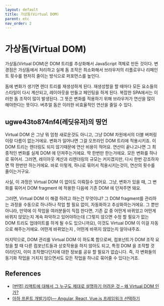 ```yaml
---
layout: default
title: 가상돔(Virtual DOM)
parent: etc
nav_order: 2
---
```


# 가상돔(Virtual DOM)

가상돔(Virtual DOM)은 DOM 트리를 추상화해서 JavaScript 객체로 만든 것이다. 변경점은 가상돔에서 처리하고 실제 돔 조작은 최소화해서 브라우저의 리플로우나 리페인트 횟수를 현저히 줄이는 방식으로 퍼포먼스를 높인다.

돔에 변화가 생기면 렌더 트리를 재생성하게 된다. 재생성할을 할 때마다 모든 요소들의 스타일이 다시 계산되고, 레이아웃을 만들고 페인팅을 하게 된다. 복잡한 SPA에서는 이러한 돔 조작이 많이 발생된다. 그 뜻은 변화를 적용하기 위해 브라우저가 연산을 많이 해야한다는 뜻이다. 버추얼 돔은 이러한 비효율적인 연산을 줄일 수 있다.

## ugwe43to874nf4(레딧유저)의 띵언

Virtual DOM 은 그냥 뭐 엄청 새로운것도 아니고, 그냥 DOM 차원에서의 더블 버퍼링이랑 다름이 없는거에요. 변화가 일어나면 그걸 오프라인 DOM 트리에 적용시키죠. 이 DOM 트리는 렌더링도 되지 않기때문에 연산 비용이 적어요. 연산이 끝나고나면 그 최종적인 변화를 실제 DOM 에 던져주는거에요. 딱 한번만 한는거에요. 모든 변화를 하나로 묶어서. 그러면, 레이아웃 계산과 리렌더링의 규모는 커지겠지만, 다시 한번 강조하자면 딱 한번만 하는거에요. 바로 이렇게, 하나로 묶어서 적용시키는것이, 연산의 횟수를 줄이는거구요.

사실, 이 과정은 Virtual DOM 이 없이도 이뤄질수 있어요. 그냥, 변화가 있을 때, 그 변화를 묶어서 DOM fragment 에 적용한 다음에 기존 DOM 에 던져주면 돼요.

그러면, Virtual DOM 이 해결 하려고 하는건 무엇이냐? 그 DOM fragment를 관리하는 과정을 수동으로 하나하나 작업 할 필요 없이, 자동화하고 추상화하는거에요. 그 뿐만 아니라, 만약에 이 작업을 여러분들이 직접 한다면, 기존 값 중 어떤게 바뀌었고 어떤게 바뀌지 않았는지 계속 파악하고 있어야하는데 (그렇지 않으면 수정 할 필요가 없는 DOM 트리도 업데이트를 하게 될 수도 있으니까요), 이것도 Virtual DOM 이 이걸 자동으로 해주는거에요. 어떤게 바뀌었는지 , 어떤게 바뀌지 않았는지 알아내주죠.

마지막으로, DOM 관리를 Virtual DOM 이 하도록 함으로써, 컴포넌트가 DOM 조작 요청을 할 때 다른 컴포넌트들과 상호작용을 하지 않아도 되고, 특정 DOM 을 조작할 것 이라던지, 이미 조작했다던지에 대한 정보를 공유 할 필요가 없습니다. 즉, 각 변화들의 동기화 작업을 거치지 않으면서도 모든 작업을 하나로 묶어줄 수 있다는거죠.

## References

* [[번역] 리액트에 대해서 그 누구도 제대로 설명하기 어려운 것 – 왜 Virtual DOM 인가?](https://velopert.com/3236)
* [아하 프론트 개발기(0)— Angular, React, Vue.js 프레임워크 선택하기](https://medium.com/aha-official/%EC%95%84%ED%95%98-%ED%94%84%EB%A1%A0%ED%8A%B8-%EA%B0%9C%EB%B0%9C%EA%B8%B0-0-angular-react-vue-js-%ED%94%84%EB%A0%88%EC%9E%84%EC%9B%8C%ED%81%AC-%EC%84%A0%ED%83%9D-f797392118d0)
